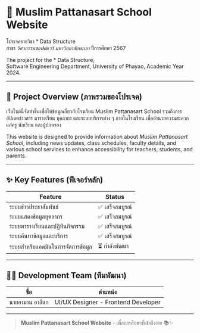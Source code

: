 # 🏫 Muslim Pattanasart School Website
โปรเจครายวิชา * Data Structure <br>
สาขา *วิศวกรรมซอฟต์แวร์ มหาวิทยาลัยพะเยา* ปีการศึกษา 2567

The project for the * Data Structure,<br>
Software Engineering Department, University of Phayao, Academic Year 2024.

---

## 📌 Project Overview (ภาพรวมของโปรเจค)
เว็บไซต์นี้จัดทำขึ้นเพื่อให้ข้อมูลเกี่ยวกับโรงเรียน Muslim Pattanasart School รวมถึงการอัปเดตข่าวสาร ตารางเรียน บุคลากร และระบบบริการต่าง ๆ ภายในโรงเรียน เพื่ออำนวยความสะดวกแก่ครู นักเรียน และผู้ปกครอง

This website is designed to provide information about *Muslim Pattanasart School*, including news updates, class schedules, faculty details, and various school services to enhance accessibility for teachers, students, and parents.

---

## ✨ Key Features (ฟีเจอร์หลัก)
| Feature | Status |
|----------|---------|
| ระบบข่าวประชาสัมพันธ์ | ✅ เสร็จสมบูรณ์ |
| ระบบแสดงข้อมูลบุคลากร | ✅ เสร็จสมบูรณ์ |
| ระบบตารางเรียนและปฏิทินกิจกรรม | ✅ เสร็จสมบูรณ์ |
| ระบบค้นหาข้อมูลและบริการ | ✅ เสร็จสมบูรณ์ |
| ระบบสำหรับแอดมินในการจัดการข้อมูล | ⏳ กำลังพัฒนา |

---

## 👨‍💻 Development Team (ทีมพัฒนา)
| ชื่อ | ตำแหน่ง |
|------|----------|
| นายอามาน อาลีแก | UI/UX Designer - Frontend Developer |


---

> **Muslim Pattanasart School Website** - เพื่อการศึกษาที่เข้าถึงง่าย 📚✨

